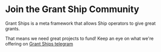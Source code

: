 # Join the Grant Ship Community

Grant Ships is a meta framework that allows Ship operators to give great grants.

That means we need great projects to fund! Keep an eye on what we're offering on [Grant Ships telegram](https://t.me/grantships)
